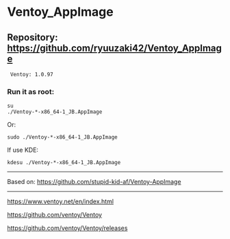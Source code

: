 # Ventoy_AppImage

## Repository: https://github.com/ryuuzaki42/Ventoy_AppImage
     Ventoy: 1.0.97

### Run it as root:
    su
    ./Ventoy-*-x86_64-1_JB.AppImage

Or:

    sudo ./Ventoy-*-x86_64-1_JB.AppImage

If use KDE:

    kdesu ./Ventoy-*-x86_64-1_JB.AppImage

---
Based on: https://github.com/stupid-kid-af/Ventoy-AppImage

---
https://www.ventoy.net/en/index.html

https://github.com/ventoy/Ventoy

https://github.com/ventoy/Ventoy/releases
